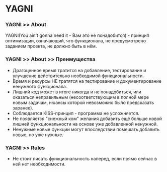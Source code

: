 # YAGNI

### YAGNI >> About
YAGNI(You ain't gonna need it - Вам это не понадобится) - принцип оптимизации, означающий, что функционала, не предусмотрено заданием проекта, не должно быть в нём.

### YAGNI >> About >> Преимущества
- Драгоценное время тратится на
добавление, тестирование и улучшение действительно необходимой функциональности.
- Время и ресурсы НЕ тратятся на тестирование и документирование ненужного функционала.
- Лишний код может в итоге никогда и не понадобиться, или оказаться неправильным (несоответствующим в полной мере новым задачам, нюансы которой невозможно было предсказать заранее).
- Соблюдается KISS-принцип - программа не усложняется.
- Не появляется "снежный ком" желания добавить ещё больше новой лишней функциональности на основе уже добавленной ненужной.
- Ненужные новые функции могут впоследствии помешать добавить новые, но уже нужные.

### YAGNI >> Rules
- Не стоит писать функциональность наперед, если прямо сейчас в ней нет необходимости.